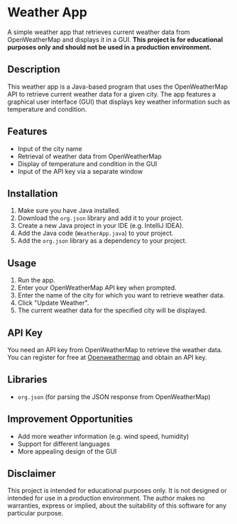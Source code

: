 # Weather App

A simple weather app that retrieves current weather data from OpenWeatherMap and displays it in a GUI.  **This project is for educational purposes only and should not be used in a production environment.**

## Description

This weather app is a Java-based program that uses the OpenWeatherMap API to retrieve current weather data for a given city. The app features a graphical user interface (GUI) that displays key weather information such as temperature and condition.

## Features

*   Input of the city name
*   Retrieval of weather data from OpenWeatherMap
*   Display of temperature and condition in the GUI
*   Input of the API key via a separate window

## Installation

1.  Make sure you have Java installed.
2.  Download the `org.json` library and add it to your project.
3.  Create a new Java project in your IDE (e.g. IntelliJ IDEA).
4.  Add the Java code (`WeatherApp.java`) to your project.
5.  Add the `org.json` library as a dependency to your project.

## Usage

1.  Run the app.
2.  Enter your OpenWeatherMap API key when prompted.
3.  Enter the name of the city for which you want to retrieve weather data.
4.  Click "Update Weather".
5.  The current weather data for the specified city will be displayed.

## API Key

You need an API key from OpenWeatherMap to retrieve the weather data. You can register for free at [Openweathermap](https://home.openweathermap.org/users/sign_up) and obtain an API key.

## Libraries

*   `org.json` (for parsing the JSON response from OpenWeatherMap)

## Improvement Opportunities

*   Add more weather information (e.g. wind speed, humidity)
*   Support for different languages
*   More appealing design of the GUI

## Disclaimer

This project is intended for educational purposes only.  It is not designed or intended for use in a production environment.  The author makes no warranties, express or implied, about the suitability of this software for any particular purpose.
